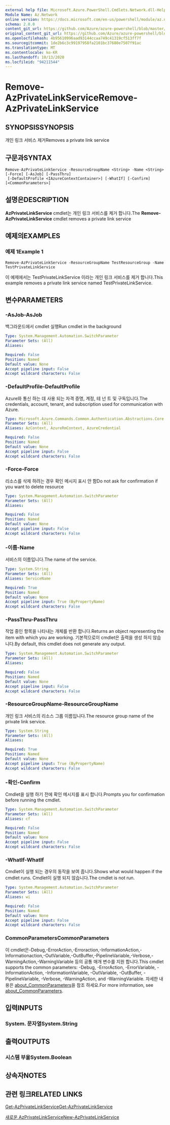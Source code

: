 ```yaml
---
external help file: Microsoft.Azure.PowerShell.Cmdlets.Network.dll-Help.xml
Module Name: Az.Network
online version: https://docs.microsoft.com/en-us/powershell/module/az.network/remove-azprivatelinkservice
schema: 2.0.0
content_git_url: https://github.com/Azure/azure-powershell/blob/master/src/Network/Network/help/Remove-AzPrivateLinkService.md
original_content_git_url: https://github.com/Azure/azure-powershell/blob/master/src/Network/Network/help/Remove-AzPrivateLinkService.md
ms.openlocfilehash: 4b95610996aad93144ccaa749c41319cf513ff7f
ms.sourcegitcommit: 1de2b6c3c99197958fa2101bc37680e7507f91ac
ms.translationtype: MT
ms.contentlocale: ko-KR
ms.lasthandoff: 10/13/2020
ms.locfileid: "94211544"
---
```

# <span data-ttu-id="62ebc-101">Remove-AzPrivateLinkService</span><span class="sxs-lookup"><span data-stu-id="62ebc-101">Remove-AzPrivateLinkService</span></span>

## <span data-ttu-id="62ebc-102">SYNOPSIS</span><span class="sxs-lookup"><span data-stu-id="62ebc-102">SYNOPSIS</span></span>
<span data-ttu-id="62ebc-103">개인 링크 서비스 제거</span><span class="sxs-lookup"><span data-stu-id="62ebc-103">Removes a private link service</span></span>

## <span data-ttu-id="62ebc-104">구문과</span><span class="sxs-lookup"><span data-stu-id="62ebc-104">SYNTAX</span></span>

```
Remove-AzPrivateLinkService -ResourceGroupName <String> -Name <String> [-Force] [-AsJob] [-PassThru]
 [-DefaultProfile <IAzureContextContainer>] [-WhatIf] [-Confirm] [<CommonParameters>]
```

## <span data-ttu-id="62ebc-105">설명은</span><span class="sxs-lookup"><span data-stu-id="62ebc-105">DESCRIPTION</span></span>
<span data-ttu-id="62ebc-106">**AzPrivateLinkService** cmdlet는 개인 링크 서비스를 제거 합니다.</span><span class="sxs-lookup"><span data-stu-id="62ebc-106">The **Remove-AzPrivateLinkService** cmdlet removes a private link service</span></span>

## <span data-ttu-id="62ebc-107">예제의</span><span class="sxs-lookup"><span data-stu-id="62ebc-107">EXAMPLES</span></span>

### <span data-ttu-id="62ebc-108">예제 1</span><span class="sxs-lookup"><span data-stu-id="62ebc-108">Example 1</span></span>
```
Remove-AzPrivateLinkService -ResourceGroupName TestResourceGroup -Name TestPrivateLinkService
```

<span data-ttu-id="62ebc-109">이 예제에서는 TestPrivateLinkService 이라는 개인 링크 서비스를 제거 합니다.</span><span class="sxs-lookup"><span data-stu-id="62ebc-109">This example removes a private link service named TestPrivateLinkService.</span></span>

## <span data-ttu-id="62ebc-110">변수</span><span class="sxs-lookup"><span data-stu-id="62ebc-110">PARAMETERS</span></span>

### <span data-ttu-id="62ebc-111">-AsJob</span><span class="sxs-lookup"><span data-stu-id="62ebc-111">-AsJob</span></span>
<span data-ttu-id="62ebc-112">백그라운드에서 cmdlet 실행</span><span class="sxs-lookup"><span data-stu-id="62ebc-112">Run cmdlet in the background</span></span>

```yaml
Type: System.Management.Automation.SwitchParameter
Parameter Sets: (All)
Aliases:

Required: False
Position: Named
Default value: None
Accept pipeline input: False
Accept wildcard characters: False
```

### <span data-ttu-id="62ebc-113">-DefaultProfile</span><span class="sxs-lookup"><span data-stu-id="62ebc-113">-DefaultProfile</span></span>
<span data-ttu-id="62ebc-114">Azure와 통신 하는 데 사용 되는 자격 증명, 계정, 테 넌 트 및 구독입니다.</span><span class="sxs-lookup"><span data-stu-id="62ebc-114">The credentials, account, tenant, and subscription used for communication with Azure.</span></span>

```yaml
Type: Microsoft.Azure.Commands.Common.Authentication.Abstractions.Core.IAzureContextContainer
Parameter Sets: (All)
Aliases: AzContext, AzureRmContext, AzureCredential

Required: False
Position: Named
Default value: None
Accept pipeline input: False
Accept wildcard characters: False
```

### <span data-ttu-id="62ebc-115">-Force</span><span class="sxs-lookup"><span data-stu-id="62ebc-115">-Force</span></span>
<span data-ttu-id="62ebc-116">리소스를 삭제 하려는 경우 확인 메시지 표시 안 함</span><span class="sxs-lookup"><span data-stu-id="62ebc-116">Do not ask for confirmation if you want to delete resource</span></span>

```yaml
Type: System.Management.Automation.SwitchParameter
Parameter Sets: (All)
Aliases:

Required: False
Position: Named
Default value: None
Accept pipeline input: False
Accept wildcard characters: False
```

### <span data-ttu-id="62ebc-117">-이름</span><span class="sxs-lookup"><span data-stu-id="62ebc-117">-Name</span></span>
<span data-ttu-id="62ebc-118">서비스의 이름입니다.</span><span class="sxs-lookup"><span data-stu-id="62ebc-118">The name of the service.</span></span>

```yaml
Type: System.String
Parameter Sets: (All)
Aliases: ServiceName

Required: True
Position: Named
Default value: None
Accept pipeline input: True (ByPropertyName)
Accept wildcard characters: False
```

### <span data-ttu-id="62ebc-119">-PassThru</span><span class="sxs-lookup"><span data-stu-id="62ebc-119">-PassThru</span></span>
<span data-ttu-id="62ebc-120">작업 중인 항목을 나타내는 개체를 반환 합니다.</span><span class="sxs-lookup"><span data-stu-id="62ebc-120">Returns an object representing the item with which you are working.</span></span>
<span data-ttu-id="62ebc-121">기본적으로이 cmdlet은 출력을 생성 하지 않습니다.</span><span class="sxs-lookup"><span data-stu-id="62ebc-121">By default, this cmdlet does not generate any output.</span></span>

```yaml
Type: System.Management.Automation.SwitchParameter
Parameter Sets: (All)
Aliases:

Required: False
Position: Named
Default value: None
Accept pipeline input: False
Accept wildcard characters: False
```

### <span data-ttu-id="62ebc-122">-ResourceGroupName</span><span class="sxs-lookup"><span data-stu-id="62ebc-122">-ResourceGroupName</span></span>
<span data-ttu-id="62ebc-123">개인 링크 서비스의 리소스 그룹 이름입니다.</span><span class="sxs-lookup"><span data-stu-id="62ebc-123">The resource group name of the private link service.</span></span>

```yaml
Type: System.String
Parameter Sets: (All)
Aliases:

Required: True
Position: Named
Default value: None
Accept pipeline input: True (ByPropertyName)
Accept wildcard characters: False
```

### <span data-ttu-id="62ebc-124">-확인</span><span class="sxs-lookup"><span data-stu-id="62ebc-124">-Confirm</span></span>
<span data-ttu-id="62ebc-125">Cmdlet을 실행 하기 전에 확인 메시지를 표시 합니다.</span><span class="sxs-lookup"><span data-stu-id="62ebc-125">Prompts you for confirmation before running the cmdlet.</span></span>

```yaml
Type: System.Management.Automation.SwitchParameter
Parameter Sets: (All)
Aliases: cf

Required: False
Position: Named
Default value: None
Accept pipeline input: False
Accept wildcard characters: False
```

### <span data-ttu-id="62ebc-126">-WhatIf</span><span class="sxs-lookup"><span data-stu-id="62ebc-126">-WhatIf</span></span>
<span data-ttu-id="62ebc-127">Cmdlet이 실행 되는 경우의 동작을 보여 줍니다.</span><span class="sxs-lookup"><span data-stu-id="62ebc-127">Shows what would happen if the cmdlet runs.</span></span>
<span data-ttu-id="62ebc-128">Cmdlet이 실행 되지 않습니다.</span><span class="sxs-lookup"><span data-stu-id="62ebc-128">The cmdlet is not run.</span></span>

```yaml
Type: System.Management.Automation.SwitchParameter
Parameter Sets: (All)
Aliases: wi

Required: False
Position: Named
Default value: None
Accept pipeline input: False
Accept wildcard characters: False
```

### <span data-ttu-id="62ebc-129">CommonParameters</span><span class="sxs-lookup"><span data-stu-id="62ebc-129">CommonParameters</span></span>
<span data-ttu-id="62ebc-130">이 cmdlet은-Debug,-ErrorAction,-Erroraction,-InformationAction,-Informationaction,-OutVariable,-OutBuffer,-PipelineVariable,-Verbose,-WarningAction,-WarningVariable 등의 공통 매개 변수를 지원 합니다.</span><span class="sxs-lookup"><span data-stu-id="62ebc-130">This cmdlet supports the common parameters: -Debug, -ErrorAction, -ErrorVariable, -InformationAction, -InformationVariable, -OutVariable, -OutBuffer, -PipelineVariable, -Verbose, -WarningAction, and -WarningVariable.</span></span> <span data-ttu-id="62ebc-131">자세한 내용은 [about_CommonParameters](http://go.microsoft.com/fwlink/?LinkID=113216)을 참조 하세요.</span><span class="sxs-lookup"><span data-stu-id="62ebc-131">For more information, see [about_CommonParameters](http://go.microsoft.com/fwlink/?LinkID=113216).</span></span>

## <span data-ttu-id="62ebc-132">입력</span><span class="sxs-lookup"><span data-stu-id="62ebc-132">INPUTS</span></span>

### <span data-ttu-id="62ebc-133">System. 문자열</span><span class="sxs-lookup"><span data-stu-id="62ebc-133">System.String</span></span>

## <span data-ttu-id="62ebc-134">출력</span><span class="sxs-lookup"><span data-stu-id="62ebc-134">OUTPUTS</span></span>

### <span data-ttu-id="62ebc-135">시스템 부울</span><span class="sxs-lookup"><span data-stu-id="62ebc-135">System.Boolean</span></span>

## <span data-ttu-id="62ebc-136">상속자</span><span class="sxs-lookup"><span data-stu-id="62ebc-136">NOTES</span></span>

## <span data-ttu-id="62ebc-137">관련 링크</span><span class="sxs-lookup"><span data-stu-id="62ebc-137">RELATED LINKS</span></span>

[<span data-ttu-id="62ebc-138">Get-AzPrivateLinkService</span><span class="sxs-lookup"><span data-stu-id="62ebc-138">Get-AzPrivateLinkService</span></span>](./Get-AzPrivateLinkService.md)

[<span data-ttu-id="62ebc-139">새로운 AzPrivateLinkService</span><span class="sxs-lookup"><span data-stu-id="62ebc-139">New-AzPrivateLinkService</span></span>](./New-AzPrivateLinkService.md)